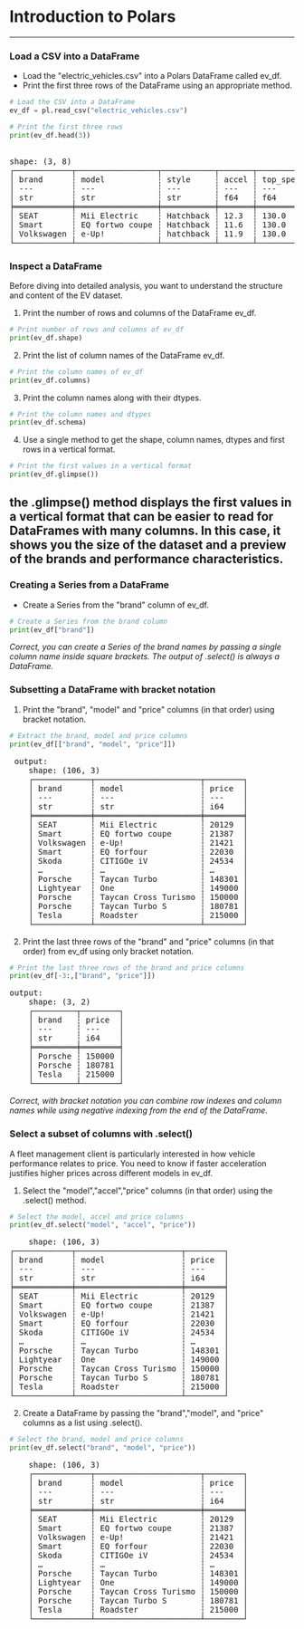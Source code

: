# Introduction to Polars
---
### Load a CSV into a DataFrame
* Load the "electric_vehicles.csv" into a Polars DataFrame called ev_df.
* Print the first three rows of the DataFrame using an appropriate method.
```python
# Load the CSV into a DataFrame
ev_df = pl.read_csv("electric_vehicles.csv")

# Print the first three rows
print(ev_df.head(3))
```
<pre> 
shape: (3, 8)
┌────────────┬─────────────────┬───────────┬───────┬───────────┬───────┬─────────────┬───────┐
│ brand      ┆ model           ┆ style     ┆ accel ┆ top_speed ┆ range ┆ charge_rate ┆ price │
│ ---        ┆ ---             ┆ ---       ┆ ---   ┆ ---       ┆ ---   ┆ ---         ┆ ---   │
│ str        ┆ str             ┆ str       ┆ f64   ┆ f64       ┆ f64   ┆ f64         ┆ i64   │
╞════════════╪═════════════════╪═══════════╪═══════╪═══════════╪═══════╪═════════════╪═══════╡
│ SEAT       ┆ Mii Electric    ┆ Hatchback ┆ 12.3  ┆ 130.0     ┆ 195.0 ┆ 170.0       ┆ 20129 │
│ Smart      ┆ EQ fortwo coupe ┆ Hatchback ┆ 11.6  ┆ 130.0     ┆ 100.0 ┆ null        ┆ 21387 │
│ Volkswagen ┆ e-Up!           ┆ hatchback ┆ 11.9  ┆ 130.0     ┆ 195.0 ┆ 170.0       ┆ 21421 │
└────────────┴─────────────────┴───────────┴───────┴───────────┴───────┴─────────────┴───────┘
</pre>
### Inspect a DataFrame
Before diving into detailed analysis, you want to understand the structure and content of the EV dataset.
1. Print the number of rows and columns of the DataFrame ev_df.
```python
# Print number of rows and columns of ev_df
print(ev_df.shape)
```
2. Print the list of column names of the DataFrame ev_df.
```python
# Print the column names of ev_df
print(ev_df.columns)
```
3. Print the column names along with their dtypes.
```python
# Print the column names and dtypes
print(ev_df.schema)
```
4. Use a single method to get the shape, column names, dtypes and first rows in a vertical format.
```python
# Print the first values in a vertical format
print(ev_df.glimpse())
```
the .glimpse() method displays the first values in a vertical format that can be easier to read for DataFrames with many columns. In this case, it shows you the size of the dataset and a preview of the brands and performance characteristics.
---
### Creating a Series from a DataFrame
* Create a Series from the "brand" column of ev_df.
```python
# Create a Series from the brand column
print(ev_df["brand"])
```
*Correct, you can create a Series of the brand names by passing a single column name inside square brackets. The output of .select() is always a DataFrame.*
### Subsetting a DataFrame with bracket notation
1. Print the "brand", "model" and "price" columns (in that order) using bracket notation.
```python
# Extract the brand, model and price columns
print(ev_df[["brand", "model", "price"]])
```
<pre> output:
    shape: (106, 3)
    ┌────────────┬──────────────────────┬────────┐
    │ brand      ┆ model                ┆ price  │
    │ ---        ┆ ---                  ┆ ---    │
    │ str        ┆ str                  ┆ i64    │
    ╞════════════╪══════════════════════╪════════╡
    │ SEAT       ┆ Mii Electric         ┆ 20129  │
    │ Smart      ┆ EQ fortwo coupe      ┆ 21387  │
    │ Volkswagen ┆ e-Up!                ┆ 21421  │
    │ Smart      ┆ EQ forfour           ┆ 22030  │
    │ Skoda      ┆ CITIGOe iV           ┆ 24534  │
    │ …          ┆ …                    ┆ …      │
    │ Porsche    ┆ Taycan Turbo         ┆ 148301 │
    │ Lightyear  ┆ One                  ┆ 149000 │
    │ Porsche    ┆ Taycan Cross Turismo ┆ 150000 │
    │ Porsche    ┆ Taycan Turbo S       ┆ 180781 │
    │ Tesla      ┆ Roadster             ┆ 215000 │
    └────────────┴──────────────────────┴────────┘
</pre>
2. Print the last three rows of the "brand" and "price" columns (in that order) from ev_df using only bracket notation.
```python
# Print the last three rows of the brand and price columns
print(ev_df[-3:,["brand", "price"]])
```
<pre>
output:
    shape: (3, 2)
    ┌─────────┬────────┐
    │ brand   ┆ price  │
    │ ---     ┆ ---    │
    │ str     ┆ i64    │
    ╞═════════╪════════╡
    │ Porsche ┆ 150000 │
    │ Porsche ┆ 180781 │
    │ Tesla   ┆ 215000 │
    └─────────┴────────┘
</pre>
*Correct, with bracket notation you can combine row indexes and column names while using negative indexing from the end of the DataFrame.*
### Select a subset of columns with .select()
A fleet management client is particularly interested in how vehicle performance relates to price. You need to know if faster acceleration justifies higher prices across different models in ev_df.
1. Select the "model","accel","price" columns (in that order) using the .select() method.
```python
# Select the model, accel and price columns
print(ev_df.select("model", "accel", "price"))
```
<pre>
    shape: (106, 3)
┌────────────┬──────────────────────┬────────┐
│ brand      ┆ model                ┆ price  │
│ ---        ┆ ---                  ┆ ---    │
│ str        ┆ str                  ┆ i64    │
╞════════════╪══════════════════════╪════════╡
│ SEAT       ┆ Mii Electric         ┆ 20129  │
│ Smart      ┆ EQ fortwo coupe      ┆ 21387  │
│ Volkswagen ┆ e-Up!                ┆ 21421  │
│ Smart      ┆ EQ forfour           ┆ 22030  │
│ Skoda      ┆ CITIGOe iV           ┆ 24534  │
│ …          ┆ …                    ┆ …      │
│ Porsche    ┆ Taycan Turbo         ┆ 148301 │
│ Lightyear  ┆ One                  ┆ 149000 │
│ Porsche    ┆ Taycan Cross Turismo ┆ 150000 │
│ Porsche    ┆ Taycan Turbo S       ┆ 180781 │
│ Tesla      ┆ Roadster             ┆ 215000 │
└────────────┴──────────────────────┴────────┘
</pre>
2. Create a DataFrame by passing the "brand","model", and "price" columns as a list using .select().
```python
# Select the brand, model and price columns
print(ev_df.select("brand", "model", "price"))
```
<pre>
    shape: (106, 3)
    ┌────────────┬──────────────────────┬────────┐
    │ brand      ┆ model                ┆ price  │
    │ ---        ┆ ---                  ┆ ---    │
    │ str        ┆ str                  ┆ i64    │
    ╞════════════╪══════════════════════╪════════╡
    │ SEAT       ┆ Mii Electric         ┆ 20129  │
    │ Smart      ┆ EQ fortwo coupe      ┆ 21387  │
    │ Volkswagen ┆ e-Up!                ┆ 21421  │
    │ Smart      ┆ EQ forfour           ┆ 22030  │
    │ Skoda      ┆ CITIGOe iV           ┆ 24534  │
    │ …          ┆ …                    ┆ …      │
    │ Porsche    ┆ Taycan Turbo         ┆ 148301 │
    │ Lightyear  ┆ One                  ┆ 149000 │
    │ Porsche    ┆ Taycan Cross Turismo ┆ 150000 │
    │ Porsche    ┆ Taycan Turbo S       ┆ 180781 │
    │ Tesla      ┆ Roadster             ┆ 215000 │
    └────────────┴──────────────────────┴────────┘
</pre>
